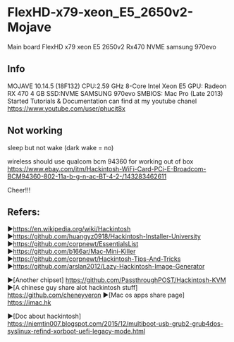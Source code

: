 # FlexHD-x79-xeon_E5_2650v2-Mojave

Main board FlexHD x79 xeon E5 2650v2 Rx470 NVME samsung 970evo

## Info
MOJAVE 10.14.5 (18F132)
CPU:2.59 GHz 8-Core Intel Xeon E5
GPU: Radeon RX 470 4 GB 
SSD:NVME SAMSUNG 970evo
SMBIOS: Mac Pro (Late 2013)
 Started Tutorials & Documentation can find at my youtube chanel 
 https://www.youtube.com/user/phucit8x
 
 ## Not working
sleep but not wake (dark wake = no)

wireless should use qualcom bcm 94360 for working out of box
https://www.ebay.com/itm/Hackintosh-WiFi-Card-PCi-E-Broadcom-BCM94360-802-11a-b-g-n-ac-BT-4-2-/143283462611

 
 Cheer!!!


## Refers:
►https://en.wikipedia.org/wiki/Hackintosh
►https://github.com/huangyz0918/Hackintosh-Installer-University
►https://github.com/corpnewt/EssentialsList
►https://github.com/b166ar/Mac-Mini-Killer
►https://github.com/corpnewt/Hackintosh-Tips-And-Tricks
►https://github.com/arslan2012/Lazy-Hackintosh-Image-Generator

►[Another chipset] https://github.com/PassthroughPOST/Hackintosh-KVM
►[A chinese guy share alot hackintosh stuff] https://github.com/cheneyveron
►[Mac os apps share page] https://imac.hk

►[Doc about hackintosh] https://niemtin007.blogspot.com/2015/12/multiboot-usb-grub2-grub4dos-syslinux-refind-xorboot-uefi-legacy-mode.html
